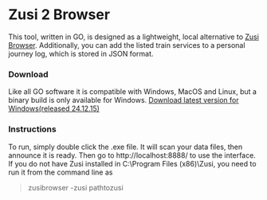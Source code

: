 # Zusi 2 Browser
This tool, written in GO, is designed as a lightweight, local alternative to [Zusi Browser](http://zusi-info.steftones.de/).
Additionally, you can add the listed train services to a personal journey log, which is stored in JSON format.

### Download
Like all GO software it is compatible with Windows, MacOS and Linux, but a binary build is only available for Windows.
[Download latest version for Windows(released 24.12.15)](http://files.gu2.co.uk/zusi/zusibrowser.zip)

### Instructions
To run, simply double click the .exe file. It will scan your data files, then announce it is ready. Then go to http://localhost:8888/ to use the interface.
If you do not have Zusi installed in C:\\Program Files (x86)\\Zusi, you need to run it from the command line as 
> zusibrowser -zusi pathtozusi
